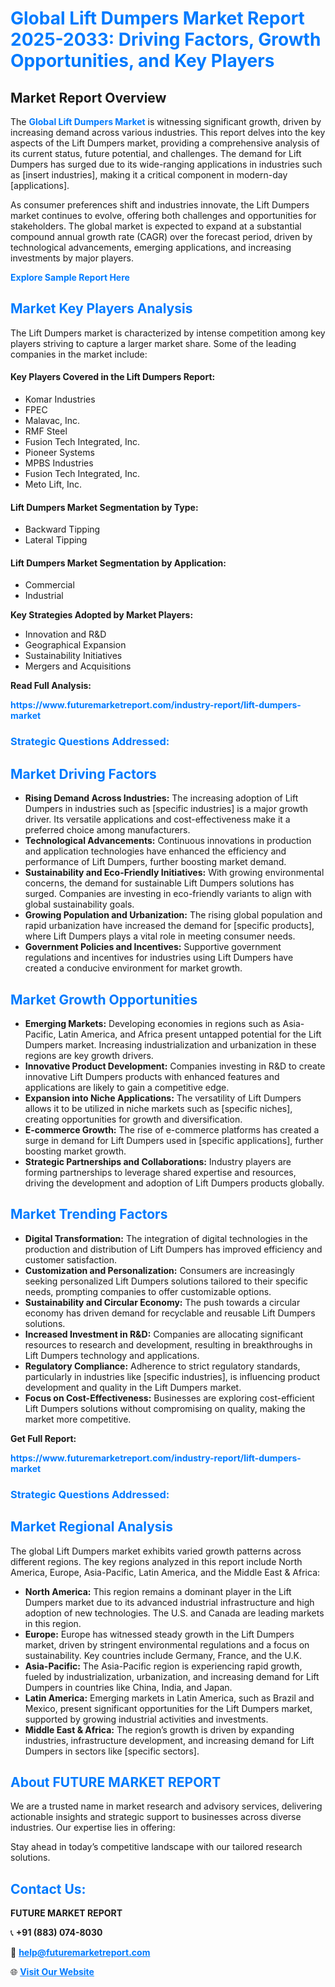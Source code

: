 <h1 style="color: #007BFF;">Global Lift Dumpers Market Report 2025-2033: Driving Factors, Growth Opportunities, and Key Players</h1>

<section id="overview">
<h2>Market Report Overview</h2>
<p>The <a href="https://www.futuremarketreport.com/industry-report/lift-dumpers-market" style="color: #007BFF; text-decoration: none;"><strong>Global Lift Dumpers Market</strong></a> is witnessing significant growth, driven by increasing demand across various industries. This report delves into the key aspects of the Lift Dumpers market, providing a comprehensive analysis of its current status, future potential, and challenges. The demand for Lift Dumpers has surged due to its wide-ranging applications in industries such as [insert industries], making it a critical component in modern-day [applications].</p>
<p>As consumer preferences shift and industries innovate, the Lift Dumpers market continues to evolve, offering both challenges and opportunities for stakeholders. The global market is expected to expand at a substantial compound annual growth rate (CAGR) over the forecast period, driven by technological advancements, emerging applications, and increasing investments by major players.</p>
</section>

<section id="overview">
<p><a href="https://www.futuremarketreport.com/request-sample/reportId=58068" style="color: #007BFF; text-decoration: none;"><strong>Explore Sample Report Here</strong></a></p>
</section>

<section id="key-players">
<h2 style="color: #007BFF;">Market Key Players Analysis</h2>
<p>The Lift Dumpers market is characterized by intense competition among key players striving to capture a larger market share. Some of the leading companies in the market include:</p>
<h4>Key Players Covered in the Lift Dumpers Report:</h4>
<ul><li>Komar Industries</li><li>FPEC</li><li>Malavac, Inc.</li><li>RMF Steel</li><li>Fusion Tech Integrated, Inc.</li><li>Pioneer Systems</li><li>MPBS Industries</li><li>Fusion Tech Integrated, Inc.</li><li>Meto Lift, Inc.</li></ul>
<h4>Lift Dumpers Market Segmentation by Type:</h4>
<ul><li>Backward Tipping</li><li>Lateral Tipping</li></ul>

<h4>Lift Dumpers Market Segmentation by Application:</h4>
<ul><li>Commercial</li><li>Industrial</li></ul>
<p><strong>Key Strategies Adopted by Market Players:</strong></p>
<ul>
<li>Innovation and R&D</li>
<li>Geographical Expansion</li>
<li>Sustainability Initiatives</li>
<li>Mergers and Acquisitions</li>
</ul>
</section>

<section>
<p><strong>Read Full Analysis: </strong></p><a href="https://www.futuremarketreport.com/industry-report/lift-dumpers-market" style="color: #007BFF; text-decoration: none;"><strong>https://www.futuremarketreport.com/industry-report/lift-dumpers-market</strong></a>
<h3 style="color: #007BFF;">Strategic Questions Addressed:</h3>
</section>

<section id="driving-factors">
<h2 style="color: #007BFF;">Market Driving Factors</h2>
<ul>
<li><strong>Rising Demand Across Industries:</strong> The increasing adoption of Lift Dumpers in industries such as [specific industries] is a major growth driver. Its versatile applications and cost-effectiveness make it a preferred choice among manufacturers.</li>
<li><strong>Technological Advancements:</strong> Continuous innovations in production and application technologies have enhanced the efficiency and performance of Lift Dumpers, further boosting market demand.</li>
<li><strong>Sustainability and Eco-Friendly Initiatives:</strong> With growing environmental concerns, the demand for sustainable Lift Dumpers solutions has surged. Companies are investing in eco-friendly variants to align with global sustainability goals.</li>
<li><strong>Growing Population and Urbanization:</strong> The rising global population and rapid urbanization have increased the demand for [specific products], where Lift Dumpers plays a vital role in meeting consumer needs.</li>
<li><strong>Government Policies and Incentives:</strong> Supportive government regulations and incentives for industries using Lift Dumpers have created a conducive environment for market growth.</li>
</ul>
</section>

<section id="growth-opportunities">
<h2 style="color: #007BFF;">Market Growth Opportunities</h2>
<ul>
<li><strong>Emerging Markets:</strong> Developing economies in regions such as Asia-Pacific, Latin America, and Africa present untapped potential for the Lift Dumpers market. Increasing industrialization and urbanization in these regions are key growth drivers.</li>
<li><strong>Innovative Product Development:</strong> Companies investing in R&D to create innovative Lift Dumpers products with enhanced features and applications are likely to gain a competitive edge.</li>
<li><strong>Expansion into Niche Applications:</strong> The versatility of Lift Dumpers allows it to be utilized in niche markets such as [specific niches], creating opportunities for growth and diversification.</li>
<li><strong>E-commerce Growth:</strong> The rise of e-commerce platforms has created a surge in demand for Lift Dumpers used in [specific applications], further boosting market growth.</li>
<li><strong>Strategic Partnerships and Collaborations:</strong> Industry players are forming partnerships to leverage shared expertise and resources, driving the development and adoption of Lift Dumpers products globally.</li>
</ul>
</section>

<section id="trending-factors">
<h2 style="color: #007BFF;">Market Trending Factors</h2>
<ul>
<li><strong>Digital Transformation:</strong> The integration of digital technologies in the production and distribution of Lift Dumpers has improved efficiency and customer satisfaction.</li>
<li><strong>Customization and Personalization:</strong> Consumers are increasingly seeking personalized Lift Dumpers solutions tailored to their specific needs, prompting companies to offer customizable options.</li>
<li><strong>Sustainability and Circular Economy:</strong> The push towards a circular economy has driven demand for recyclable and reusable Lift Dumpers solutions.</li>
<li><strong>Increased Investment in R&D:</strong> Companies are allocating significant resources to research and development, resulting in breakthroughs in Lift Dumpers technology and applications.</li>
<li><strong>Regulatory Compliance:</strong> Adherence to strict regulatory standards, particularly in industries like [specific industries], is influencing product development and quality in the Lift Dumpers market.</li>
<li><strong>Focus on Cost-Effectiveness:</strong> Businesses are exploring cost-efficient Lift Dumpers solutions without compromising on quality, making the market more competitive.</li>
</ul>
</section>

<section>
<p><strong>Get Full Report: </strong></p><a href="https://www.futuremarketreport.com/industry-report/lift-dumpers-market" style="color: #007BFF; text-decoration: none;"><strong>https://www.futuremarketreport.com/industry-report/lift-dumpers-market</strong></a>
<h3 style="color: #007BFF;">Strategic Questions Addressed:</h3>
</section>


<section id="regional-analysis">
<h2 style="color: #007BFF;">Market Regional Analysis</h2>
<p>The global Lift Dumpers market exhibits varied growth patterns across different regions. The key regions analyzed in this report include North America, Europe, Asia-Pacific, Latin America, and the Middle East & Africa:</p>
<ul>
<li><strong>North America:</strong> This region remains a dominant player in the Lift Dumpers market due to its advanced industrial infrastructure and high adoption of new technologies. The U.S. and Canada are leading markets in this region.</li>
<li><strong>Europe:</strong> Europe has witnessed steady growth in the Lift Dumpers market, driven by stringent environmental regulations and a focus on sustainability. Key countries include Germany, France, and the U.K.</li>
<li><strong>Asia-Pacific:</strong> The Asia-Pacific region is experiencing rapid growth, fueled by industrialization, urbanization, and increasing demand for Lift Dumpers in countries like China, India, and Japan.</li>
<li><strong>Latin America:</strong> Emerging markets in Latin America, such as Brazil and Mexico, present significant opportunities for the Lift Dumpers market, supported by growing industrial activities and investments.</li>
<li><strong>Middle East & Africa:</strong> The region’s growth is driven by expanding industries, infrastructure development, and increasing demand for Lift Dumpers in sectors like [specific sectors].</li>
</ul>
</section>

<footer>
<h2 style="color: #007BFF;">About FUTURE MARKET REPORT</h2>
<p>We are a trusted name in market research and advisory services, delivering actionable insights and strategic support to businesses across diverse industries. Our expertise lies in offering:</p>

<p>Stay ahead in today’s competitive landscape with our tailored research solutions.</p>

<h2 style="color: #007BFF;">Contact Us:</h2>
<p><strong>FUTURE MARKET REPORT</strong></p>
<p>📞 <strong>+91 (883) 074-8030</strong></p>
<p>📧 <strong><a href="mailto:help@futuremarketreport.com" style="color: #007BFF;">help@futuremarketreport.com</a></strong></p>
<p>🌐 <strong><a href="https://www.futuremarketreport.com/" style="color: #007BFF;">Visit Our Website</a></strong></p>
</footer>